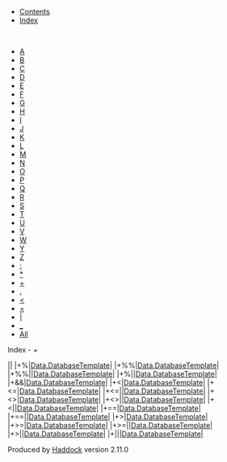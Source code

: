 -   [Contents](index.html)
-   [Index](doc-index.html)

 

-   [A](doc-index-A.html)
-   [B](doc-index-B.html)
-   [C](doc-index-C.html)
-   [D](doc-index-D.html)
-   [E](doc-index-E.html)
-   [F](doc-index-F.html)
-   [G](doc-index-G.html)
-   [H](doc-index-H.html)
-   [I](doc-index-I.html)
-   [J](doc-index-J.html)
-   [K](doc-index-K.html)
-   [L](doc-index-L.html)
-   [M](doc-index-M.html)
-   [N](doc-index-N.html)
-   [O](doc-index-O.html)
-   [P](doc-index-P.html)
-   [Q](doc-index-Q.html)
-   [R](doc-index-R.html)
-   [S](doc-index-S.html)
-   [T](doc-index-T.html)
-   [U](doc-index-U.html)
-   [V](doc-index-V.html)
-   [W](doc-index-W.html)
-   [Y](doc-index-Y.html)
-   [Z](doc-index-Z.html)
-   [:](doc-index-58.html)
-   [\*](doc-index-42.html)
-   [+](doc-index-43.html)
-   [.](doc-index-46.html)
-   [\<](doc-index-60.html)
-   [=](doc-index-61.html)
-   [|](doc-index-124.html)
-   [\_](doc-index-95.html)
-   [All](doc-index-All.html)

Index - +

||
|+%|[Data.DatabaseTemplate](Data-DatabaseTemplate.html#v:-43--37-)|
|+%%|[Data.DatabaseTemplate](Data-DatabaseTemplate.html#v:-43--37--37-)|
|+%%||[Data.DatabaseTemplate](Data-DatabaseTemplate.html#v:-43--37--37--124-)|
|+%||[Data.DatabaseTemplate](Data-DatabaseTemplate.html#v:-43--37--124-)|
|+&&|[Data.DatabaseTemplate](Data-DatabaseTemplate.html#v:-43--38--38-)|
|+\<|[Data.DatabaseTemplate](Data-DatabaseTemplate.html#v:-43--60-)|
|+\<=|[Data.DatabaseTemplate](Data-DatabaseTemplate.html#v:-43--60--61-)|
|+\<=||[Data.DatabaseTemplate](Data-DatabaseTemplate.html#v:-43--60--61--124-)|
|+\<\>|[Data.DatabaseTemplate](Data-DatabaseTemplate.html#v:-43--60--62-)|
|+\<\>||[Data.DatabaseTemplate](Data-DatabaseTemplate.html#v:-43--60--62--124-)|
|+\<||[Data.DatabaseTemplate](Data-DatabaseTemplate.html#v:-43--60--124-)|
|+==|[Data.DatabaseTemplate](Data-DatabaseTemplate.html#v:-43--61--61-)|
|+==||[Data.DatabaseTemplate](Data-DatabaseTemplate.html#v:-43--61--61--124-)|
|+\>|[Data.DatabaseTemplate](Data-DatabaseTemplate.html#v:-43--62-)|
|+\>=|[Data.DatabaseTemplate](Data-DatabaseTemplate.html#v:-43--62--61-)|
|+\>=||[Data.DatabaseTemplate](Data-DatabaseTemplate.html#v:-43--62--61--124-)|
|+\>||[Data.DatabaseTemplate](Data-DatabaseTemplate.html#v:-43--62--124-)|
|+|||[Data.DatabaseTemplate](Data-DatabaseTemplate.html#v:-43--124--124-)|

Produced by [Haddock](http://www.haskell.org/haddock/) version 2.11.0
